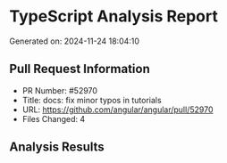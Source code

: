 # TypeScript Analysis Report
Generated on: 2024-11-24 18:04:10

## Pull Request Information
- PR Number: #52970
- Title: docs: fix minor typos in tutorials
- URL: https://github.com/angular/angular/pull/52970
- Files Changed: 4

## Analysis Results
